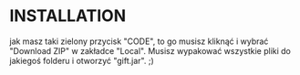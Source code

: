 # INSTALLATION 

jak masz taki zielony przycisk "CODE", to go musisz kliknąć i wybrać "Download ZIP" w zakładce "Local". Musisz wypakować wszystkie pliki do jakiegoś folderu i otworzyć "gift.jar". ;)

